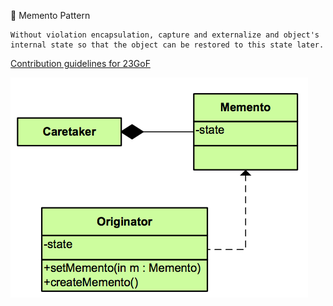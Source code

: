 💾 Memento Pattern

```
Without violation encapsulation, capture and externalize and object's internal state so that the object can be restored to this state later.
```

[Contribution guidelines for 23GoF](../../readme.md)

![Image text](memento-pattern.png)
